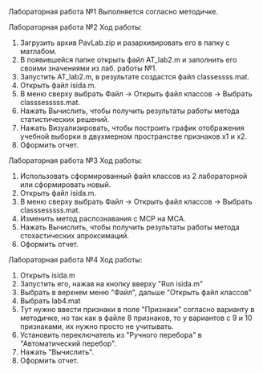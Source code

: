 Лабораторная работа №1
Выполняется согласно методичке.


Лабораторная работа №2
Ход работы:
1. Загрузить архив PavLab.zip и разархивировать его в папку с матлабом.
2. В появившейся папке открыть файл AT_lab2.m и заполнить его своими значениями из лаб. работы №1.
3. Запустить AT_lab2.m, в результате создастся файл classessss.mat.
4. Открыть файл isida.m.
5. В меню сверху выбрать Файл -> Открыть файл классов -> Выбрать classsesssss.mat.
6. Нажать Вычислить, чтобы получить результаты работы метода статистических решений.
7. Нажать Визуализировать, чтобы построить график отображения учебной выборки в двухмерном пространстве признаков x1 и x2.
8. Оформить отчет.


Лабораторная работа №3
Ход работы:
1. Использовать сформированный файл классов из 2 лабораторной или сформировать новый.
2. Открыть файл isida.m.
3. В меню сверху выбрать Файл -> Открыть файл классов -> Выбрать classsesssss.mat.
4. Изменить метод распознавания с МСР на МСА.
5. Нажать Вычислить, чтобы получить результаты работы метода стохастических апроксимаций.
6. Оформить отчет.


Лабораторная работа №4
Ход работы:
1. Открыть isida.m
2. Запустить его, нажав на кнопку вверху "Run isida.m"
3. Выбрать в верхнем меню "Файл", дальше "Открыть файл классов"
4. Выбрать lab4.mat
5. Тут нужно ввести признаки в поле "Признаки" согласно варианту в методичке, но так как в файле 8 признаков, то у вариантов с 9 и 10 признаками, их нужно просто не учитывать.
6. Установить переключатель из "Ручного перебора" в "Автоматический перебор".
7. Нажать "Вычислить".
8. Оформить отчет.
